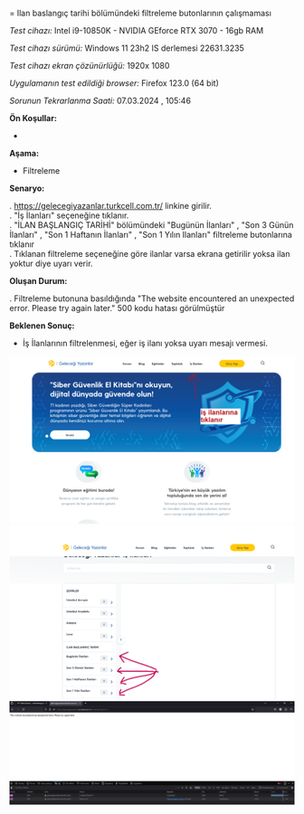 =  Ilan baslangıç tarihi bölümündeki filtreleme butonlarının çalışmaması

*Test cihazı:* Intel i9-10850K - NVIDIA GEforce RTX 3070 - 16gb RAM

*Test cihazı sürümü:* Windows 11 23h2 IS derlemesi 22631.3235

*Test cihazı ekran çözünürlüğü:* 1920x 1080

*Uygulamanın test edildiği browser:* Firefox 123.0 (64 bit)

*Sorunun Tekrarlanma Saati:* 07.03.2024 , 105:46

**Ön Koşullar:**

-

**Aşama:**

- Filtreleme

**Senaryo:**

. https://gelecegiyazanlar.turkcell.com.tr/ linkine girilir.<br>
. "İş İlanları" seçeneğine tıklanır.<br>
. "İLAN BAŞLANGIÇ TARİHİ" bölümündeki "Bugünün İlanları" , "Son 3 Günün İlanları" , "Son 1 Haftanın İlanları" , "Son 1 Yılın Ilanları" filtreleme butonlarına tıklanır<br>
. Tıklanan filtreleme seçeneğine göre ilanlar varsa ekrana getirilir yoksa ilan yoktur diye uyarı verir.<br>


**Oluşan Durum:**

. Filtreleme butonuna basıldığında "The website encountered an unexpected error. Please try again later." 500 kodu hatası görülmüştür


**Beklenen Sonuç:**

- İş İlanlarının filtrelenmesi, eğer iş ilanı yoksa uyarı mesajı vermesi.

![](images/is-ilani-anasayfa.png)
![](images/İs-İlanlari-filtreleme.png)
![](images/Is-ilani-sorunu.png)
